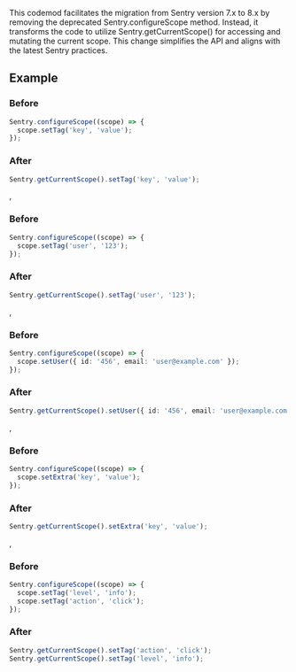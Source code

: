 This codemod facilitates the migration from Sentry version 7.x to 8.x by removing the deprecated Sentry.configureScope method. Instead, it transforms the code to utilize Sentry.getCurrentScope() for accessing and mutating the current scope. This change simplifies the API and aligns with the latest Sentry practices.

## Example

### Before

```ts
Sentry.configureScope((scope) => {
  scope.setTag('key', 'value');
});
```

### After

```ts
Sentry.getCurrentScope().setTag('key', 'value');
```
,
### Before

```ts
Sentry.configureScope((scope) => {
  scope.setTag('user', '123');
});
```

### After

```ts
Sentry.getCurrentScope().setTag('user', '123');
```
,
### Before

```ts
Sentry.configureScope((scope) => {
  scope.setUser({ id: '456', email: 'user@example.com' });
});
```

### After

```ts
Sentry.getCurrentScope().setUser({ id: '456', email: 'user@example.com' });
```
,
### Before

```ts
Sentry.configureScope((scope) => {
  scope.setExtra('key', 'value');
});
```

### After

```ts
Sentry.getCurrentScope().setExtra('key', 'value');
```
,
### Before

```ts
Sentry.configureScope((scope) => {
  scope.setTag('level', 'info');
  scope.setTag('action', 'click');
});
```

### After

```ts
Sentry.getCurrentScope().setTag('action', 'click');
Sentry.getCurrentScope().setTag('level', 'info');
```

